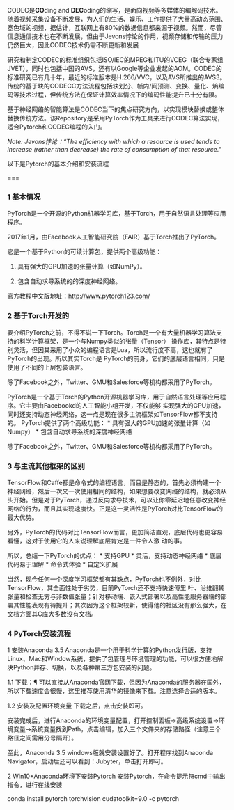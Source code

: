 
CODEC是**CO**ding and **DEC**oding的缩写，是面向视频等多媒体的编解码技术。随着视频采集设备不断发展，为人们的生活、娱乐、工作提供了大量高动态范围、宽色域的视频，据估计，互联网上有80%的数据信息都来源于视频。然而，尽管信息通信技术也在不断发展，但由于Jevons悖论的作用，视频存储和传输的压力仍然巨大，因此CODEC技术仍需不断更新和发展

研究和制定CODEC的标准组织包括ISO/IEC的MPEG和ITU的VCEG（联合专家组JVET），同时也包括中国的AVS，还有以Google等企业发起的AOM。CODEC的标准研究已有几十年，最近的标准版本是H.266/VVC，以及AVS所推出的AVS3。传统的基于块的CODECC方法流程包括块划分、帧内/间预测、变换、量化、熵编码等技术过程，但传统方法在保证计算效率情况下的编码性能提升已十分有限。

基于神经网络的智能算法是CODEC当下的焦点研究方向，以实现模块替换或整体替换传统方法。该Repository是采用PyTorch作为工具来进行CODEC算法实现，适合Pytorch和CODEC编程的入门。

*Note: Jevons悖论：“The efficiency with which a resource is used tends to increase (rather than decrease) the rate of consumption of that resource."*

以下是Pytorch的基本介绍和安装流程

===
### 1 基本情况
PyTorch是一个开源的Python机器学习库，基于Torch，用于自然语言处理等应用程序。

2017年1月，由Facebook人工智能研究院（FAIR）基于Torch推出了PyTorch。

它是一个基于Python的可续计算包，提供两个高级功能：

1. 具有强大的GPU加速的张量计算（如NumPy）。

2. 包含自动求导系统的的深度神经网络。

官方教程中文版地址：http://www.pytorch123.com/

### 2 基于Torch开发的

要介绍PyTorch之前，不得不说一下Torch。Torch是一个有大量机器学习算法支持的科学计算框架，是一个与Numpy类似的张量（Tensor） 操作库，其特点是特别灵活，但因其采用了小众的编程语言是Lua，所以流行度不高，这也就有了PyTorch的出现。所以其实Torch是 PyTorch的前身，它们的底层语言相同，只是使用了不同的上层包装语言。

除了Facebook之外，Twitter、GMU和Salesforce等机构都采用了PyTorch。

PyTorch是一个基于Torch的Python开源机器学习库，用于自然语言处理等应用程序。它主要由Facebookd的人工智能小组开发，不仅能够 实现强大的GPU加速，同时还支持动态神经网络，这一点是现在很多主流框架如TensorFlow都不支持的。 PyTorch提供了两个高级功能： * 具有强大的GPU加速的张量计算（如Numpy） * 包含自动求导系统的深度神经网络

除了Facebook之外，Twitter、GMU和Salesforce等机构都采用了PyTorch。

### 3 与主流其他框架的区别

TensorFlow和Caffe都是命令式的编程语言，而且是静态的，首先必须构建一个神经网络，然后一次又一次使用相同的结构，如果想要改变网络的结构，就必须从头开始。但是对于PyTorch，通过反向求导技术，可以让你零延迟地任意改变神经网络的行为，而且其实现速度快。正是这一灵活性是PyTorch对比TensorFlow的最大优势。

另外，PyTorch的代码对比TensorFlow而言，更加简洁直观，底层代码也更容易看懂，这对于使用它的人来说理解底层肯定是一件令人激 动的事。

所以，总结一下PyTorch的优点： * 支持GPU * 灵活，支持动态神经网络 * 底层代码易于理解 * 命令式体验 * 自定义扩展

当然，现今任何一个深度学习框架都有其缺点，PyTorch也不例外，对比TensorFlow，其全面性处于劣势，目前PyTorch还不支持快速傅里 叶、沿维翻转张量和检查无穷与非数值张量；针对移动端、嵌入式部署以及高性能服务器端的部署其性能表现有待提升；其次因为这个框架较新，使得他的社区没有那么强大，在文档方面其C库大多数没有文档。

### 4 PyTorch安装流程
1 安装Anaconda 3.5
Anaconda是一个用于科学计算的Python发行版，支持Linux、Mac和Window系统，提供了包管理与环境管理的功能，可以很方便地解决Python并存、切换，以及各种第三方包安装的问题。

1.1 下载：¶
可以直接从Anaconda官网下载，但因为Anaconda的服务器在国外，所以下载速度会很慢，这里推荐使用清华的镜像来下载。注意选择合适的版本。

1.2 安装及配置环境变量
下载之后，点击安装即可。

安装完成后，进行Anaconda的环境变量配置，打开控制面板->高级系统设置->环境变量->系统变量找到Path，点击编辑，加入三个文件夹的存储路径（注意三个路径之间需用分号隔开）。

至此，Anaconda 3.5 windows版就安装设置好了。打开程序找到Anaconda Navigator，启动后还可以看到：Jubyter，单击打开即可。

2 Win10+Anaconda环境下安装Pytorch
安装Pytorch，在命令提示符cmd中输出指令，进行在线安装

conda install pytorch torchvision cudatoolkit=9.0 -c pytorch
